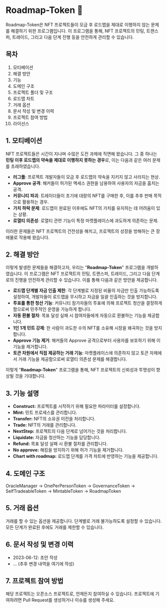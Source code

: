 # Roadmap-Token 🚀

Roadmap-Token은 NFT 프로젝트들이 모금 후 로드맵을 제대로 이행하지 않는 문제를 해결하기 위한 프로그램입니다. 이 프로그램을 통해, NFT 프로젝트의 민팅, 트랜스퍼, 트레이드, 그리고 다음 단계 진행 등을 안전하게 관리할 수 있습니다.

## 목차
1. 모티베이션
2. 해결 방안
3. 기능 
4. 도메인 구조
5. 프로젝트 폴더 및 구조
6. 로드맵 차트
7. 거래 옵션
8. 문서 작성 및 변경 이력
9. 프로젝트 참여 방법
10. 라이선스

## **1. 모티베이션**
NFT 프로젝트들은 시간이 지나며 수많은 도전 과제에 직면해 왔습니다. 그 중 하나는 **민팅 이후 로드맵의 약속을 제대로 이행하지 못하는 경우**로, 이는 다음과 같은 여러 문제를 초래하였습니다.

- **러그풀**: 프로젝트 개발자들이 모금 후 로드맵의 약속을 지키지 않고 사라지는 현상.
- **Approve 공격**: 해커들이 허가된 액세스 권한을 남용하여 사용자의 자금을 훔치는 공격.
- **커뮤니티 파괴**: 트레이더들이 초기에 대량의 NFT를 구매한 후, 이를 추후 판매 목적으로 활용하는 경우.
- **가치 하락 문제**: 로드맵이 완료된 이후에도 NFT의 가치를 유지하는 데 어려움이 있는 상황.
- **로열티 의존성**: 로열티 관련 기능이 특정 마켓플레이스에 과도하게 의존하는 문제.

이러한 문제들은 NFT 프로젝트의 건전성을 해치고, 프로젝트의 성장을 방해하는 큰 장애물로 작용해 왔습니다.

## **2. 해결 방안**
이렇게 발생한 문제들을 해결하고자, 우리는 "**Roadmap-Token**" 프로그램을 개발하였습니다. 이 프로그램은 NFT 프로젝트의 민팅, 트랜스퍼, 트레이드, 그리고 다음 단계로의 진행을 안전하게 관리할 수 있습니다. 이를 통해 다음과 같은 방안을 제공합니다.

- **로드맵 단계별 자금 인출 제한**: 각 단계별로 지정된 비율의 자금만 인출 가능하도록 설정하여, 개발자들이 로드맵을 무시하고 자금을 일괄 인출하는 것을 방지합니다.
- **투표를 통한 청산 기능**: 커뮤니티 참가자들의 투표에 의해 프로젝트 청산을 결정하게 함으로써 민주적인 운영을 가능하게 합니다.
- **자동 환불 절차**: 목표 달성 실패 시 참여자들에게 자동으로 환불하는 기능을 제공합니다.
- **1인 1개 민트 강제**: 한 사람이 과도한 수의 NFT를 소유해 시장을 왜곡하는 것을 방지합니다.
- **Approve 기능 제거**: 해커들의 Approve 공격으로부터 사용자를 보호하기 위해 이 기능을 제거합니다.
- **토큰 차원에서 직접 제공하는 거래 기능**: 마켓플레이스에 의존하지 않고 토큰 자체에서 거래 기능을 제공함으로써 로열티 의존성 문제를 해결합니다.

이렇게 "**Roadmap-Token**" 프로그램을 통해, NFT 프로젝트의 신뢰성과 투명성이 향상될 것을 기대합니다.

## 3. 기능 설명
- **Construct:** 프로젝트를 시작하기 위해 필요한 파라미터를 설정합니다.
- **Mint:** 민트 프로세스를 관리합니다.
- **Transfer:** NFT의 소유권 이전을 처리합니다.
- **Trade:** NFT의 거래를 관리합니다.
- **NextStep:** 프로젝트의 다음 단계로 넘어가는 것을 처리합니다.
- **Liquidate:** 자금을 청산하는 기능을 담당합니다.
- **Refund:** 목표 달성 실패 시 환불 절차를 관리합니다.
- **No approve:** 해킹을 방지하기 위해 허가 기능을 제거합니다.
- **Chart with roadmap:** 로드맵 단계를 가격 차트에 반영하는 기능을 제공합니다.

## 4. 도메인 구조
OracleManager -> OnePerPersonToken -> GovernanceToken -> SelfTradeableToken -> MintableToken -> RoadmapToken

## 5. 거래 옵션
거래를 할 수 있는 옵션을 제공합니다. 단계별로 거래 불가능하도록 설정할 수 있습니다. 모든 단계가 완료된 후에도 거래를 제한할 수 있습니다.

## 6. 문서 작성 및 변경 이력
- 2023-06-12: 초안 작성
- ... (추후 변경 내역을 여기에 작성)

## 7. 프로젝트 참여 방법
해당 프로젝트는 오픈소스 프로젝트로, 언제든지 참여하실 수 있습니다. 프로젝트에 기여하려면 Pull Request를 생성하거나 이슈를 생성해 주세요.

